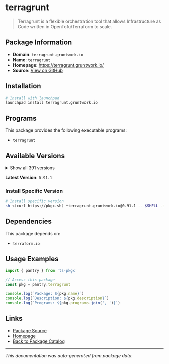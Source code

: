 # terragrunt

> Terragrunt is a flexible orchestration tool that allows Infrastructure as Code written in OpenTofu/Terraform to scale.

## Package Information

- **Domain**: `terragrunt.gruntwork.io`
- **Name**: `terragrunt`
- **Homepage**: https://terragrunt.gruntwork.io/
- **Source**: [View on GitHub](https://github.com/pkgxdev/pantry/tree/main/projects/terragrunt.gruntwork.io/package.yml)

## Installation

```bash
# Install with launchpad
launchpad install terragrunt.gruntwork.io
```

## Programs

This package provides the following executable programs:

- `terragrunt`

## Available Versions

<details>
<summary>Show all 391 versions</summary>

- `0.91.1`, `0.91.0`, `0.90.2`, `0.90.1`, `0.90.0`
- `0.89.4`, `0.89.3`, `0.89.2`, `0.89.1`, `0.89.0`
- `0.88.1`, `0.88.0`, `0.87.7`, `0.87.6`, `0.87.5`
- `0.87.4`, `0.87.3`, `0.87.2`, `0.87.1`, `0.87.0`
- `0.86.3`, `0.86.2`, `0.86.1`, `0.86.0`, `0.85.1`
- `0.85.0`, `0.84.1`, `0.84.0`, `0.83.2`, `0.83.1`
- `0.83.0`, `0.82.4`, `0.82.3`, `0.82.2`, `0.82.1`
- `0.82.0`, `0.81.10`, `0.81.9`, `0.81.8`, `0.81.7`
- `0.81.6`, `0.81.5`, `0.81.4`, `0.81.3`, `0.81.2`
- `0.81.1`, `0.81.0`, `0.80.4`, `0.80.3`, `0.80.2`
- `0.80.1`, `0.80.0`, `0.79.3`, `0.79.2`, `0.79.1`
- `0.79.0`, `0.78.4`, `0.78.3`, `0.78.2`, `0.78.1`
- `0.78.0`, `0.77.22`, `0.77.21`, `0.77.20`, `0.77.19`
- `0.77.18`, `0.77.17`, `0.77.16`, `0.77.15`, `0.77.14`
- `0.77.13`, `0.77.12`, `0.77.11`, `0.77.10`, `0.77.9`
- `0.77.8`, `0.77.7`, `0.77.6`, `0.77.5`, `0.77.4`
- `0.77.3`, `0.77.2`, `0.77.1`, `0.77.0`, `0.76.8`
- `0.76.7`, `0.76.6`, `0.76.5`, `0.76.4`, `0.76.3`
- `0.76.2`, `0.76.1`, `0.76.0`, `0.75.10`, `0.75.9`
- `0.75.8`, `0.75.7`, `0.75.6`, `0.75.5`, `0.75.4`
- `0.75.3`, `0.75.2`, `0.75.1`, `0.75.0`, `0.74.0`
- `0.73.16`, `0.73.15`, `0.73.14`, `0.73.13`, `0.73.12`
- `0.73.11`, `0.73.10`, `0.73.9`, `0.73.8`, `0.73.7`
- `0.73.6`, `0.73.5`, `0.73.4`, `0.73.3`, `0.73.2`
- `0.73.1`, `0.73.0`, `0.72.9`, `0.72.8`, `0.72.6`
- `0.72.5`, `0.72.4`, `0.72.3`, `0.72.2`, `0.72.1`
- `0.72.0`, `0.71.5`, `0.71.4`, `0.71.3`, `0.71.2`
- `0.71.1`, `0.71.0`, `0.70.4`, `0.70.3`, `0.70.2`
- `0.70.1`, `0.70.0`, `0.69.13`, `0.69.12`, `0.69.11`
- `0.69.10`, `0.69.9`, `0.69.8`, `0.69.7`, `0.69.6`
- `0.69.5`, `0.69.3`, `0.69.2`, `0.69.1`, `0.69.0`
- `0.68.17`, `0.68.16`, `0.68.15`, `0.68.14`, `0.68.13`
- `0.68.12`, `0.68.10`, `0.68.9`, `0.68.8`, `0.68.7`
- `0.68.6`, `0.68.5`, `0.68.4`, `0.68.3`, `0.68.2`
- `0.68.1`, `0.68.0`, `0.67.16`, `0.67.15`, `0.67.14`
- `0.67.13`, `0.67.12`, `0.67.11`, `0.67.10`, `0.67.9`
- `0.67.8`, `0.67.7`, `0.67.6`, `0.67.5`, `0.67.4`
- `0.67.3`, `0.67.2`, `0.67.1`, `0.67.0`, `0.66.9`
- `0.66.8`, `0.66.7`, `0.66.6`, `0.66.5`, `0.66.4`
- `0.66.3`, `0.66.2`, `0.66.1`, `0.66.0`, `0.65.0`
- `0.64.5`, `0.64.4`, `0.64.3`, `0.64.2`, `0.64.1`
- `0.64.0`, `0.63.8`, `0.63.7`, `0.63.6`, `0.63.5`
- `0.63.4`, `0.63.3`, `0.63.2`, `0.63.1`, `0.63.0`
- `0.62.3`, `0.62.2`, `0.62.1`, `0.62.0`, `0.61.1`
- `0.61.0`, `0.60.1`, `0.60.0`, `0.59.7`, `0.59.6`
- `0.59.5`, `0.59.4`, `0.59.3`, `0.59.2`, `0.59.1`
- `0.59.0`, `0.58.16`, `0.58.15`, `0.58.14`, `0.58.13`
- `0.58.12`, `0.58.11`, `0.58.10`, `0.58.9`, `0.58.8`
- `0.58.7`, `0.58.6`, `0.58.5`, `0.58.4`, `0.58.3`
- `0.58.2`, `0.58.1`, `0.58.0`, `0.57.13`, `0.57.12`
- `0.57.11`, `0.57.10`, `0.57.9`, `0.57.8`, `0.57.7`
- `0.57.6`, `0.57.5`, `0.57.4`, `0.57.3`, `0.57.2`
- `0.57.1`, `0.57.0`, `0.56.5`, `0.56.4`, `0.56.3`
- `0.56.2`, `0.56.1`, `0.56.0`, `0.55.21`, `0.55.20`
- `0.55.19`, `0.55.18`, `0.55.17`, `0.55.16`, `0.55.15`
- `0.55.14`, `0.55.13`, `0.55.12`, `0.55.11`, `0.55.10`
- `0.55.9`, `0.55.8`, `0.55.7`, `0.55.6`, `0.55.5`
- `0.55.4`, `0.55.3`, `0.55.2`, `0.55.1`, `0.55.0`
- `0.54.22`, `0.54.21`, `0.54.20`, `0.54.19`, `0.54.18`
- `0.54.17`, `0.54.16`, `0.54.15`, `0.54.14`, `0.54.13`
- `0.54.12`, `0.54.11`, `0.54.10`, `0.54.9`, `0.54.8`
- `0.54.7`, `0.54.6`, `0.54.5`, `0.54.4`, `0.54.3`
- `0.54.2`, `0.54.1`, `0.54.0`, `0.53.8`, `0.53.7`
- `0.53.6`, `0.53.5`, `0.53.4`, `0.53.3`, `0.53.2`
- `0.53.1`, `0.53.0`, `0.52.7`, `0.52.6`, `0.52.5`
- `0.52.4`, `0.52.3`, `0.52.2`, `0.52.1`, `0.52.0`
- `0.51.9`, `0.51.8`, `0.51.7`, `0.51.6`, `0.51.5`
- `0.51.4`, `0.51.3`, `0.51.2`, `0.51.1`, `0.51.0`
- `0.50.17`, `0.50.16`, `0.50.15`, `0.50.14`, `0.50.13`
- `0.50.12`, `0.50.11`, `0.50.10`, `0.50.9`, `0.50.8`
- `0.50.7`, `0.50.6`, `0.50.5`, `0.50.4`, `0.50.3`
- `0.50.2`, `0.50.1`, `0.50.0`, `0.49.1`, `0.49.0`
- `0.48.6`, `0.48.5`, `0.48.4`, `0.48.3`, `0.48.2`
- `0.48.1`, `0.48.0`, `0.47.0`, `0.46.3`, `0.46.2`
- `0.46.1`, `0.46.0`, `0.45.18`, `0.45.17`, `0.45.16`
- `0.45.15`, `0.45.14`, `0.45.13`, `0.45.12`, `0.45.11`
- `0.45.10`, `0.45.9`, `0.45.8`, `0.45.7`, `0.45.6`
- `0.45.5`, `0.45.4`, `0.45.3`, `0.45.2`, `0.45.1`
- `0.45.0`

</details>

**Latest Version**: `0.91.1`

### Install Specific Version

```bash
# Install specific version
sh <(curl https://pkgx.sh) +terragrunt.gruntwork.io@0.91.1 -- $SHELL -i
```

## Dependencies

This package depends on:

- `terraform.io`

## Usage Examples

```typescript
import { pantry } from 'ts-pkgx'

// Access this package
const pkg = pantry.terragrunt

console.log(`Package: ${pkg.name}`)
console.log(`Description: ${pkg.description}`)
console.log(`Programs: ${pkg.programs.join(', ')}`)
```

## Links

- [Package Source](https://github.com/pkgxdev/pantry/tree/main/projects/terragrunt.gruntwork.io/package.yml)
- [Homepage](https://terragrunt.gruntwork.io/)
- [Back to Package Catalog](../../package-catalog.md)

---

*This documentation was auto-generated from package data.*
